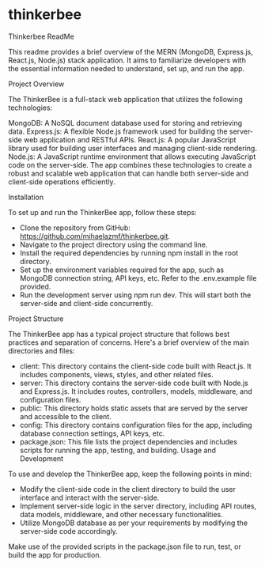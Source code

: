 # thinkerbee

Thinkerbee ReadMe

This readme provides a brief overview of the MERN (MongoDB, Express.js, React.js, Node.js) stack application. It aims to familiarize developers with the essential information needed to understand, set up, and run the app.

Project Overview

The ThinkerBee is a full-stack web application that utilizes the following technologies:

MongoDB: A NoSQL document database used for storing and retrieving data.
Express.js: A flexible Node.js framework used for building the server-side web application and RESTful APIs.
React.js: A popular JavaScript library used for building user interfaces and managing client-side rendering.
Node.js: A JavaScript runtime environment that allows executing JavaScript code on the server-side.
The app combines these technologies to create a robust and scalable web application that can handle both server-side and client-side operations efficiently.

Installation

To set up and run the ThinkerBee app, follow these steps:

- Clone the repository from GitHub:  https://github.com/mihaelazmf/thinkerbee.git.
- Navigate to the project directory using the command line.
- Install the required dependencies by running npm install in the root directory.
- Set up the environment variables required for the app, such as MongoDB connection string, API keys, etc. Refer to the .env.example file provided.
- Run the development server using npm run dev. This will start both the server-side and client-side concurrently.

 
Project Structure

The ThinkerBee app has a typical project structure that follows best practices and separation of concerns.
Here's a brief overview of the main directories and files:

- client: This directory contains the client-side code built with React.js. It includes components, views, styles, and other related files.
- server: This directory contains the server-side code built with Node.js and Express.js. It includes routes, controllers, models, middleware, and configuration files.
- public: This directory holds static assets that are served by the server and accessible to the client.
- config: This directory contains configuration files for the app, including database connection settings, API keys, etc.
- package.json: This file lists the project dependencies and includes scripts for running the app, testing, and building.
Usage and Development

To use and develop the ThinkerBee app, keep the following points in mind:

- Modify the client-side code in the client directory to build the user interface and interact with the server-side.
- Implement server-side logic in the server directory, including API routes, data models, middleware, and other necessary functionalities.
- Utilize MongoDB  database as per your requirements by modifying the server-side code accordingly.

Make use of the provided scripts in the package.json file to run, test, or build the app for production.
